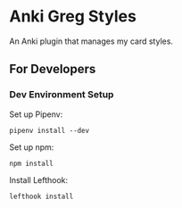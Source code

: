 # Anki Greg Styles

An Anki plugin that manages my card styles.

## For Developers

### Dev Environment Setup

Set up Pipenv:

    pipenv install --dev

Set up npm:

    npm install

Install Lefthook:

    lefthook install
